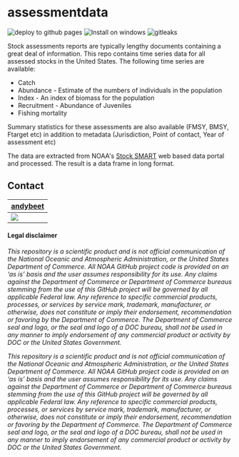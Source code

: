 # assessmentdata

![deploy to github pages](https://github.com/NOAA-EDAB/assessmentdata/workflows/deploy%20to%20github%20pages/badge.svg)
![Install on windows](https://github.com/NOAA-EDAB/assessmentdata/workflows/Install%20on%20windows/badge.svg)
![gitleaks](https://github.com/NOAA-EDAB/assessmentdata/workflows/gitleaks/badge.svg)

Stock assessments reports are typically lengthy documents containing a great deal of information. This repo contains time series data for all assessed stocks in the United States. The following time series are available:

* Catch
* Abundance - Estimate of the numbers of individuals in the population
* Index - An index of biomass for the population
* Recruitment - Abundance of Juveniles
* Fishing mortality

Summary statistics for these assessments are also available (FMSY, BMSY, Ftarget etc) in addition to metadata (Jurisdiction, Point of contact, Year of assessment etc)

The data are extracted from NOAA's [Stock SMART](https://www.st.nmfs.noaa.gov/stocksmart?app=homepage) web based data portal and processed. The result is a data frame in long format.


## Contact

| [andybeet](https://github.com/andybeet)        
| ----------------------------------------------------------------------------------------------- 
| [![](https://avatars1.githubusercontent.com/u/22455149?s=100&v=4)](https://github.com/andybeet) | 



#### Legal disclaimer

*This repository is a scientific product and is not official
communication of the National Oceanic and Atmospheric Administration, or
the United States Department of Commerce. All NOAA GitHub project code
is provided on an ‘as is’ basis and the user assumes responsibility for
its use. Any claims against the Department of Commerce or Department of
Commerce bureaus stemming from the use of this GitHub project will be
governed by all applicable Federal law. Any reference to specific
commercial products, processes, or services by service mark, trademark,
manufacturer, or otherwise, does not constitute or imply their
endorsement, recommendation or favoring by the Department of Commerce.
The Department of Commerce seal and logo, or the seal and logo of a DOC
bureau, shall not be used in any manner to imply endorsement of any
commercial product or activity by DOC or the United States Government.*



*This repository is a scientific product and is not official communication of the National Oceanic and Atmospheric Administration, or the United States Department of Commerce. All NOAA GitHub project code is provided on an ‘as is’ basis and the user assumes responsibility for its use. Any claims against the Department of Commerce or Department of Commerce bureaus stemming from the use of this GitHub project will be governed by all applicable Federal law. Any reference to specific commercial products, processes, or services by service mark, trademark, manufacturer, or otherwise, does not constitute or imply their endorsement, recommendation or favoring by the Department of Commerce. The Department of Commerce seal and logo, or the seal and logo of a DOC bureau, shall not be used in any manner to imply endorsement of any commercial product or activity by DOC or the United States Government.*
